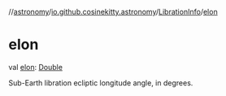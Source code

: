//[astronomy](../../../index.md)/[io.github.cosinekitty.astronomy](../index.md)/[LibrationInfo](index.md)/[elon](elon.md)

# elon

val [elon](elon.md): [Double](https://kotlinlang.org/api/latest/jvm/stdlib/kotlin-stdlib/kotlin/-double/index.html)

Sub-Earth libration ecliptic longitude angle, in degrees.
